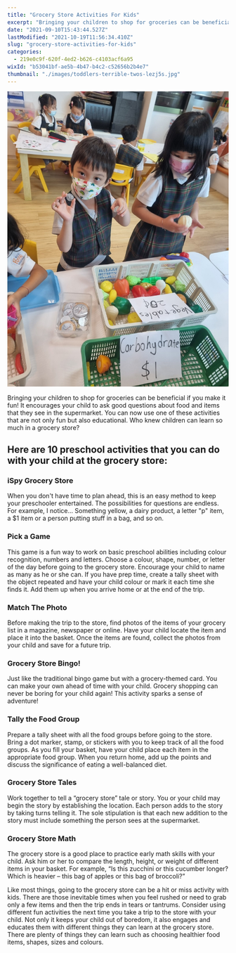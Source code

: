 ```yaml
---
title: "Grocery Store Activities For Kids"
excerpt: "Bringing your children to shop for groceries can be beneficial if you make it fun! It encourages your child to ask good questions about..."
date: "2021-09-10T15:43:44.527Z"
lastModified: "2021-10-19T11:56:34.410Z"
slug: "grocery-store-activities-for-kids"
categories:
  - 219e0c9f-620f-4ed2-b626-c4103acf6a95
wixId: "b53041bf-ae5b-4b47-b4c2-c52656b2b4e7"
thumbnail: "./images/toddlers-terrible-twos-lezj5s.jpg"
---
```


![Toddler's Terrible Twos](./images/toddlers-terrible-twos-lezj5s.jpg)

Bringing your children to shop for groceries can be beneficial if you make it fun! It encourages your child to ask good questions about food and items that they see in the supermarket. You can now use one of these activities that are not only fun but also educational. Who knew children can learn so much in a grocery store?

## Here are 10 preschool activities that you can do with your child at the grocery store:

### iSpy Grocery Store

When you don't have time to plan ahead, this is an easy method to keep your preschooler entertained. The possibilities for questions are endless. For example, I notice... Something yellow, a dairy product, a letter "p" item, a $1 item or a person putting stuff in a bag, and so on.

### Pick a Game

This game is a fun way to work on basic preschool abilities including colour recognition, numbers and letters. Choose a colour, shape, number, or letter of the day before going to the grocery store. Encourage your child to name as many as he or she can. If you have prep time, create a tally sheet with the object repeated and have your child colour or mark it each time she finds it. Add them up when you arrive home or at the end of the trip.

### Match The Photo

Before making the trip to the store, find photos of the items of your grocery list in a magazine, newspaper or online. Have your child locate the item and place it into the basket. Once the items are found, collect the photos from your child and save for a future trip.

### Grocery Store Bingo!

Just like the traditional bingo game but with a grocery-themed card. You can make your own ahead of time with your child. Grocery shopping can never be boring for your child again! This activity sparks a sense of adventure!

### Tally the Food Group

Prepare a tally sheet with all the food groups before going to the store. Bring a dot marker, stamp, or stickers with you to keep track of all the food groups. As you fill your basket, have your child place each item in the appropriate food group. When you return home, add up the points and discuss the significance of eating a well-balanced diet.

### Grocery Store Tales

Work together to tell a “grocery store” tale or story. You or your child may begin the story by establishing the location. Each person adds to the story by taking turns telling it. The sole stipulation is that each new addition to the story must include something the person sees at the supermarket.

### Grocery Store Math

The grocery store is a good place to practice early math skills with your child. Ask him or her to compare the length, height, or weight of different items in your basket. For example, “Is this zucchini or this cucumber longer? Which is heavier – this bag of apples or this bag of broccoli?”

Like most things, going to the grocery store can be a hit or miss activity with kids. There are those inevitable times when you feel rushed or need to grab only a few items and then the trip ends in tears or tantrums. Consider using different fun activities the next time you take a trip to the store with your child. Not only it keeps your child out of boredom, it also engages and educates them with different things they can learn at the grocery store. There are plenty of things they can learn such as choosing healthier food items, shapes, sizes and colours.